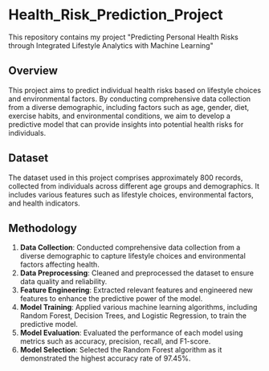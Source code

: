 # Health_Risk_Prediction_Project
This repository contains my project "Predicting Personal Health Risks through Integrated Lifestyle Analytics with Machine Learning"


## Overview
This project aims to predict individual health risks based on lifestyle choices and environmental factors. By conducting comprehensive data collection from a diverse demographic, including factors such as age, gender, diet, exercise habits, and environmental conditions, we aim to develop a predictive model that can provide insights into potential health risks for individuals.

## Dataset
The dataset used in this project comprises approximately 800 records, collected from individuals across different age groups and demographics. It includes various features such as lifestyle choices, environmental factors, and health indicators.

## Methodology
1. **Data Collection**: Conducted comprehensive data collection from a diverse demographic to capture lifestyle choices and environmental factors affecting health.
2. **Data Preprocessing**: Cleaned and preprocessed the dataset to ensure data quality and reliability.
3. **Feature Engineering**: Extracted relevant features and engineered new features to enhance the predictive power of the model.
4. **Model Training**: Applied various machine learning algorithms, including Random Forest, Decision Trees, and Logistic Regression, to train the predictive model.
5. **Model Evaluation**: Evaluated the performance of each model using metrics such as accuracy, precision, recall, and F1-score.
6. **Model Selection**: Selected the Random Forest algorithm as it demonstrated the highest accuracy rate of 97.45%.

